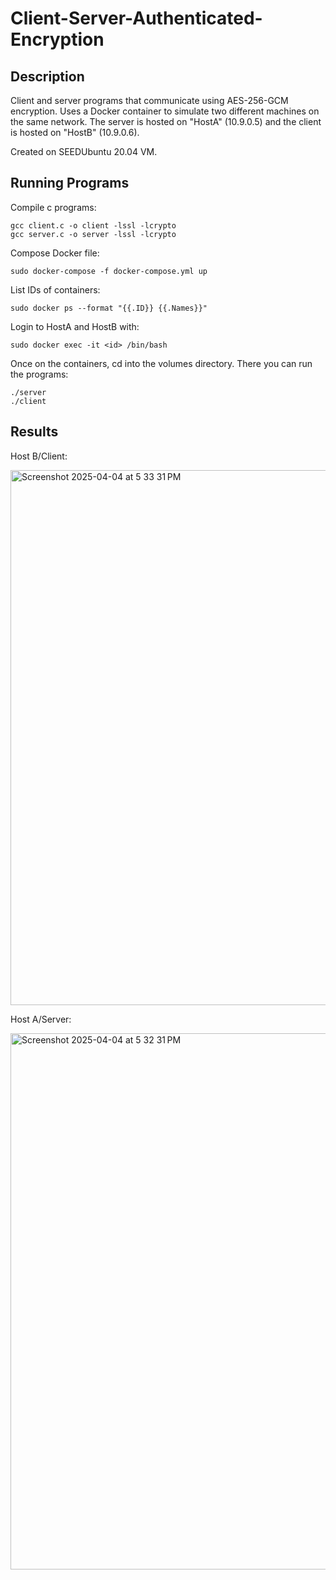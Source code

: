 # Client-Server-Authenticated-Encryption

## Description

Client and server programs that communicate using AES-256-GCM encryption. Uses a Docker container to simulate two different machines on the same network. The server is hosted on "HostA" (10.9.0.5) and the client is hosted on "HostB" (10.9.0.6). 

Created on SEEDUbuntu 20.04 VM.

## Running Programs

Compile c programs:

    gcc client.c -o client -lssl -lcrypto
    gcc server.c -o server -lssl -lcrypto

Compose Docker file: 

    sudo docker-compose -f docker-compose.yml up

List IDs of containers: 

    sudo docker ps --format "{{.ID}} {{.Names}}"

Login to HostA and HostB with:

    sudo docker exec -it <id> /bin/bash

Once on the containers, cd into the volumes directory. There you can run the programs:

    ./server
    ./client

## Results

Host B/Client:

<img width="856" alt="Screenshot 2025-04-04 at 5 33 31 PM" src="https://github.com/user-attachments/assets/846811cc-055a-4ec7-8e1b-cb72f81b409d" />

Host A/Server:

<img width="858" alt="Screenshot 2025-04-04 at 5 32 31 PM" src="https://github.com/user-attachments/assets/dc227f64-a4f7-4995-bbbd-1e502f011c45" />

